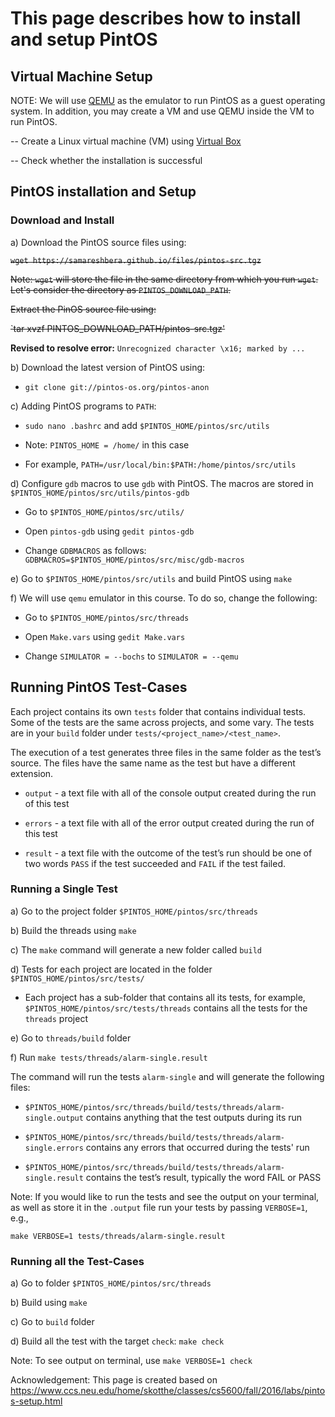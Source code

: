# This page describes how to install and setup PintOS

## Virtual Machine Setup

NOTE: We will use [QEMU](https://www.qemu.org/) as the emulator to run PintOS as a guest operating system. In addition, you may create a VM and use QEMU inside the VM to run PintOS.

-- Create a Linux virtual machine (VM) using [Virtual Box](https://www.virtualbox.org/)

-- Check whether the installation is successful

## PintOS installation and Setup

### Download and Install
   
a) Download the PintOS source files using:
   
~~`wget https://samareshbera.github.io/files/pintos-src.tgz`~~

~~Note: `wget` will store the file in the same directory from which you run `wget`. Let's consider the directory as `PINTOS_DOWNLOAD_PATH`.~~

  ~~Extract the PinOS source file using:~~

   ~~`tar xvzf PINTOS_DOWNLOAD_PATH/pintos-src.tgz'~~

**Revised to resolve error:** `Unrecognized character \x16; marked by ...`
   
b) Download the latest version of PintOS using:
   
   * `git clone git://pintos-os.org/pintos-anon`

c) Adding PintOS programs to `PATH`:

   * `sudo nano .bashrc` and add `$PINTOS_HOME/pintos/src/utils`

   * Note: `PINTOS_HOME = /home/` in this case

   * For example, `PATH=/usr/local/bin:$PATH:/home/pintos/src/utils`

d) Configure `gdb` macros to use `gdb` with PintOS. The macros are stored in `$PINTOS_HOME/pintos/src/utils/pintos-gdb`

   * Go to `$PINTOS_HOME/pintos/src/utils/`

   * Open `pintos-gdb` using `gedit pintos-gdb`

   * Change `GDBMACROS` as follows: `GDBMACROS=$PINTOS_HOME/pintos/src/misc/gdb-macros`

e) Go to `$PINTOS_HOME/pintos/src/utils` and build PintOS using `make`

f) We will use `qemu` emulator in this course. To do so, change the following:

   * Go to `$PINTOS_HOME/pintos/src/threads`
   
   * Open `Make.vars` using `gedit Make.vars`
   
   * Change `SIMULATOR = --bochs` to `SIMULATOR = --qemu`
      
   
   ## Running PintOS Test-Cases

   Each project contains its own `tests` folder that contains individual tests. Some of the tests are the same across projects, and some vary. The tests are in your `build` folder under `tests/<project_name>/<test_name>`.

   The execution of a test generates three files in the same folder as the test’s source. The files have the same name as the test but have a different extension.

   * `output` - a text file with all of the console output created during the run of this test

   * `errors` - a text file with all of the error output created during the run of this test

   * `result` - a text file with the outcome of the test’s run should be one of two words `PASS` if the test succeeded and `FAIL` if the test failed.

   ### Running a Single Test

   a) Go to the project folder `$PINTOS_HOME/pintos/src/threads`

   b) Build the threads using `make`

   c) The `make` command will generate a new folder called `build`

   d) Tests for each project are located in the folder `$PINTOS_HOME/pintos/src/tests/`
      
   * Each project has a sub-folder that contains all its tests, 
      for example, `$PINTOS_HOME/pintos/src/tests/threads` contains all the tests for the `threads` project

   e) Go to `threads/build` folder

   f) Run `make tests/threads/alarm-single.result`

   The command will run the tests `alarm-single` and will generate the following files:

   * `$PINTOS_HOME/pintos/src/threads/build/tests/threads/alarm-single.output` contains anything that the test outputs during its run

   * `$PINTOS_HOME/pintos/src/threads/build/tests/threads/alarm-single.errors` contains any errors that occurred during the tests' run

   * `$PINTOS_HOME/pintos/src/threads/build/tests/threads/alarm-single.result` contains the test’s result, typically the word FAIL or PASS

   Note: If you would like to run the tests and see the output on your terminal, as well as store it in the `.output` file run your tests by passing `VERBOSE=1`, e.g.,

   `make VERBOSE=1 tests/threads/alarm-single.result`


   ### Running all the Test-Cases

   a) Go to folder `$PINTOS_HOME/pintos/src/threads`

   b) Build using `make`

   c) Go to `build` folder

   d) Build all the test with the target `check`: `make check`

   Note: To see output on terminal, use `make VERBOSE=1 check`


   Acknowledgement: This page is created based on https://www.ccs.neu.edu/home/skotthe/classes/cs5600/fall/2016/labs/pintos-setup.html
